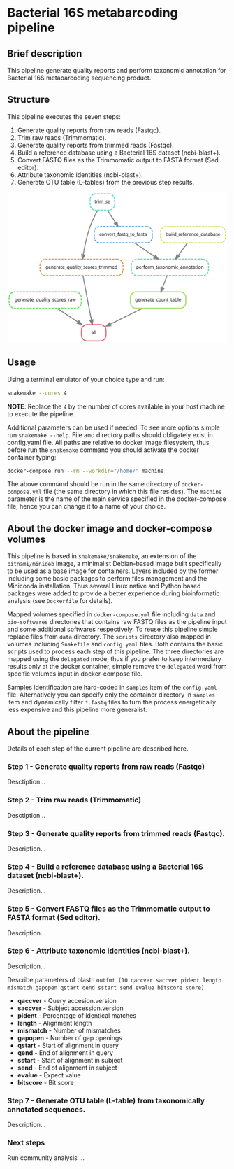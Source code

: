 # Bacterial 16S metabarcoding pipeline

## Brief description

This pipeline generate quality reports and perform taxonomic annotation for Bacterial 16S metabarcoding sequencing product.

## Structure

This pipeline executes the seven steps:

1. Generate quality reports from raw reads (Fastqc).
2. Trim raw reads (Trimmomatic).
3. Generate quality reports from trimmed reads (Fastqc).
4. Build a reference database using a Bacterial 16S dataset (ncbi-blast+).
5. Convert FASTQ files as the Trimmomatic output to FASTA format (Sed editor).
6. Attribute taxonomic identities (ncbi-blast+).
7. Generate OTU table (L-tables) from the previous step results.

![Pipeline structure](https://github.com/sgelias/bacterial-16s-metabarcoding/blob/main/bioinformatic-skills/scripts/dag.svg)

## Usage

Using a terminal emulator of your choice type and run:

```bash
snakemake --cores 4
```

**NOTE**: Replace the `4` by the number of cores available in your host machine to execute the pipeline.

Additional parameters can be used if needed. To see more options simple run `snakemake --help`. File and directory paths should obligately exist in config.yaml file. All paths are relative to docker image filesystem, thus before run the `snakemake` command you should activate the docker container typing:

```bash
docker-compose run --rm --workdir="/home/" machine
```

The above command should be run in the same directory of `docker-compose.yml` file (the same directory in which this file resides). The `machine` parameter is the name of the main service specified in the docker-compose file, hence you can change it to a name of your choice.

## About the docker image and docker-compose volumes

This pipeline is based in `snakemake/snakemake`, an extension of the `bitnami/minideb` image, a minimalist Debian-based image built specifically to be used as a base image for containers. Layers included by the former including some basic packages to perform files management and the Miniconda installation. Thus several Linux native and Python based packages were added to provide a better experience during bioinformatic analysis (see `Dockerfile` for details).

Mapped volumes specified in `docker-compose.yml` file including `data` and `bio-softwares` directories that contains raw FASTQ files  as the pipeline input and some additional softwares respectively. To reuse this pipeline simple replace files from `data` directory. The `scripts` directory also mapped in volumes including `Snakefile` and `config.yaml` files. Both contains the basic scripts used to process each step of this pipeline. The three directories are mapped using the `delegated` mode, thus if you prefer to keep intermediary results only at the docker container, simple remove the `delegated` word from specific volumes input in docker-compose file.

Samples identification are hard-coded in `samples` item of the `config.yaml` file. Alternatively you can specify only the container directory in `samples` item and dynamically filter `*.fastq` files to turn the process energetically less expensive and this pipeline more generalist.

## About the pipeline

Details of each step of the current pipeline are described here.

### Step 1 - Generate quality reports from raw reads (Fastqc)

Desctiption...

### Step 2 - Trim raw reads (Trimmomatic)

Desctiption...

### Step 3 - Generate quality reports from trimmed reads (Fastqc).

Description...

### Step 4 - Build a reference database using a Bacterial 16S dataset (ncbi-blast+).

Description...

### Step 5 - Convert FASTQ files as the Trimmomatic output to FASTA format (Sed editor).

Description...

### Step 6 - Attribute taxonomic identities (ncbi-blast+).

Description...

Describe parameters of blastn `outfmt (10 qaccver saccver pident length mismatch gapopen qstart qend sstart send evalue bitscore score)`

* **qaccver** - Query accesion.version
* **saccver** - Subject accession.version
* **pident** - Percentage of identical matches
* **length** - Alignment length
* **mismatch** - Number of mismatches
* **gapopen** - Number of gap openings
* **qstart** - Start of alignment in query
* **qend** - End of alignment in query
* **sstart** - Start of alignment in subject
* **send** - End of alignment in subject
* **evalue** - Expect value
* **bitscore** - Bit score

### Step 7 - Generate OTU table (L-table) from taxonomically annotated sequences.

Description...

### Next steps

Run community analysis ...
